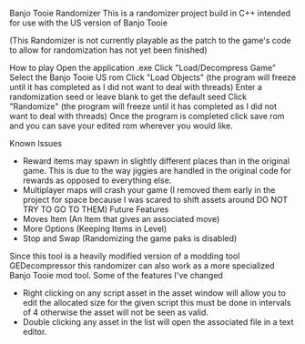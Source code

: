 Banjo Tooie Randomizer
This is a randomizer project build in C++ intended for use with the US version of Banjo Tooie

(This Randomizer is not currently playable as the patch to the game's code to allow for randomization has not yet been finished)

How to play
  Open the application .exe
  Click "Load/Decompress Game"
  Select the Banjo Tooie US rom
  Click "Load Objects" (the program will freeze until it has completed as I did not want to deal with threads)
  Enter a randomization seed or leave blank to get the default seed
  Click "Randomize" (the program will freeze until it has completed as I did not want to deal with threads)
  Once the program is completed click save rom and you can save your edited rom wherever you would like.

Known Issues
  - Reward items may spawn in slightly different places than in the original game. This is due to the way jiggies are handled in the original code for rewards as opposed to everything else.
  - Multiplayer maps will crash your game (I removed them early in the project for space because I was scared to shift assets around DO NOT TRY TO GO TO THEM)
Future Features
  - Moves Item (An Item that gives an associated move)
  - More Options (Keeping Items in Level)
  - Stop and Swap (Randomizing the game paks is disabled)

Since this tool is a heavily modified version of a modding tool GEDecompressor this randomizer can also work as a more specialized Banjo Tooie mod tool.
Some of the features I've changed 
  - Right clicking on any script asset in the asset window will allow you to edit the allocated size for the given script this must be done in intervals of 4 otherwise the asset will not be seen as valid.
  - Double clicking any asset in the list will open the associated file in a text editor.
